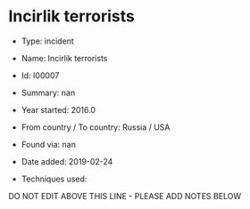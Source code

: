 # Incirlik terrorists

* Type: incident

* Name: Incirlik terrorists

* Id: I00007

* Summary: nan

* Year started: 2016.0

* From country / To country: Russia / USA

* Found via: nan

* Date added: 2019-02-24

* Techniques used: 


DO NOT EDIT ABOVE THIS LINE - PLEASE ADD NOTES BELOW
